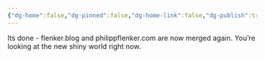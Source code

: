 ```yaml
---
{"dg-home":false,"dg-pinned":false,"dg-home-link":false,"dg-publish":true,"tags":["dgblip"],"dg-permalink":"blips/20250506075209","created-date":"2025-05-06T07:52:38","updated-date":"2025-05-06T18:43:20","disabled rules":["yaml-title","yaml-title-alias","file-name-heading"],"title":"philipp @ Tuesday, May 6th 2025","dg-path":"blips/20250506075209.md","permalink":"/blips/20250506075209/","dgPassFrontmatter":true}
---
```




Its done - flenker.blog and philippflenker.com are now merged again. You’re looking at the new shiny world right now.




